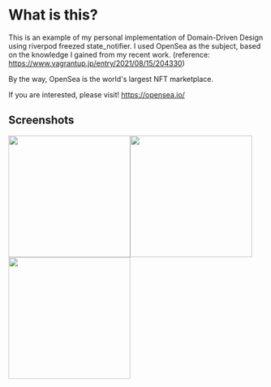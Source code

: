 # What is this?

This is an example of my personal implementation of Domain-Driven Design using riverpod freezed state_notifier. 
I used OpenSea as the subject, based on the knowledge I gained from my recent work.
(reference: https://www.vagrantup.jp/entry/2021/08/15/204330)

By the way, OpenSea is the world's largest NFT marketplace.

If you are interested, please visit!
https://opensea.io/

## Screenshots

<img src="https://user-images.githubusercontent.com/509448/129324700-9bff1f57-4246-47dd-9f75-f4af0fc06361.png" width=240><img src="https://user-images.githubusercontent.com/509448/129324730-f1d440d5-8fbd-4684-8944-6078be34c061.gif" width=240><img src="https://user-images.githubusercontent.com/509448/129328150-705e7cbe-e5b0-483f-80ae-5186b50128ca.png" width=240>


